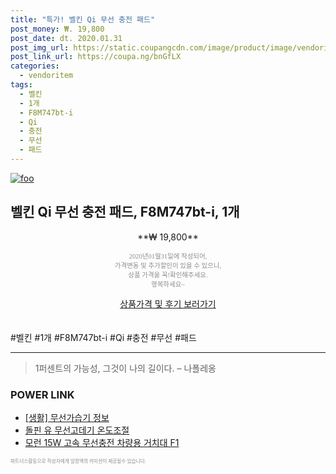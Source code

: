 ```yaml
--- 
title: "특가! 벨킨 Qi 무선 충전 패드" 
post_money: ₩. 19,800 
post_date: dt. 2020.01.31 
post_img_url: https://static.coupangcdn.com/image/product/image/vendoritem/2019/02/26/3343093374/fc3273ee-ff98-41b5-ae5d-1a9a11cd0c11.jpg 
post_link_url: https://coupa.ng/bnGfLX 
categories: 
  - vendoritem 
tags: 
  - 벨킨 
  - 1개 
  - F8M747bt-i 
  - Qi 
  - 충전 
  - 무선 
  - 패드 
--- 
```

[![foo](https://static.coupangcdn.com/image/product/image/vendoritem/2019/02/26/3343093374/fc3273ee-ff98-41b5-ae5d-1a9a11cd0c11.jpg)](https://coupa.ng/bnGfLX) 

## 벨킨 Qi 무선 충전 패드, F8M747bt-i, 1개 
<p style="text-align: center;">**₩ 19,800**</p> 
<p style="text-align: center;"><span style="color: #898c8f; font-family: Georgia,Times,serif; font-size: 0.75em;">2020년01월31일에 작성되어, <br>가격변동 및 추가할인이 있을 수 있으니,<br> 상품 가격을 꼭!확인해주세요.<br>행복하세요~</span> 
</p>	 
<div markdown="0" style="text-align: center;"><a href="https://coupa.ng/bnGfLX" class="btn btn--success">상품가격 및 후기 보러가기</a></div> 
<br><br> 
  #벨킨 #1개 #F8M747bt-i #Qi #충전 #무선 #패드 
<hr> 

> 1퍼센트의 가능성, 그것이 나의 길이다. – 나폴레옹 


### POWER LINK

* <a href="https://blog.naver.com/fasyy4321/221762505396" target="_blank"> [생활] 무선가습기 정보 </a>
* <a href="https://blog.naver.com/sakai111/221784122222" target="_blank">돌핀 유 무선고데기 온도조절</a>
* <a href="https://blog.naver.com/fasyy4321/221779389093" target="_blank">모런 15W 고속 무선충전 차량용 거치대 F1</a>

<span style="color: #898c8f; font-family: Georgia,Times,serif; font-size: 0.55em;">파트너스활동으로 작성자에게 일정액의 커미션이 제공될수 있습니다.</span> 
